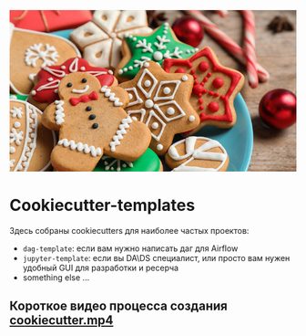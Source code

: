 ![cookies.jpg](img%2Fcookies.jpg)

# Cookiecutter-templates

Здесь собраны cookiecutters для наиболее частых проектов:
- `dag-template`: если вам нужно написать даг для Airflow
- `jupyter-template`: если вы DA\DS специалист, или просто вам нужен удобный GUI для разработки и ресерча
- something else ...


## Короткое видео процесса создания [cookiecutter.mp4](img%2Fcookiecutter.mp4)

